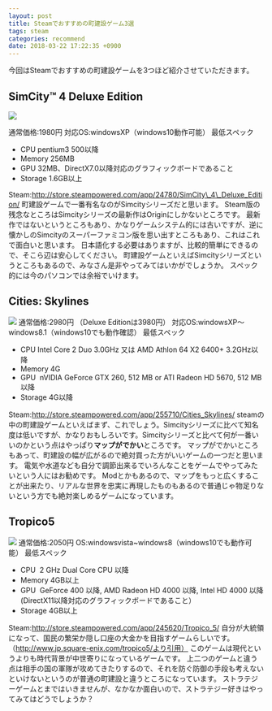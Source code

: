 ```yaml
---
layout: post
title: Steamでおすすめの町建設ゲーム3選
tags: steam
categories: recommend
date: 2018-03-22 17:22:35 +0900
---
```


今回はSteamでおすすめの町建設ゲームを3つほど紹介させていただきます。

SimCity™ 4 Deluxe Edition
-------------------------

![](../../../../images/2018/03/simcity-deluxe-edition.png)

通常価格:1980円 対応OS:windowsXP（windows10動作可能） 最低スペック

*   CPU pentium3 500以降
*   Memory 256MB
*   GPU 32MB、DirectX7.0以降対応のグラフィックボードであること
*   Storage 1.6GB以上

Steam:http://store.steampowered.com/app/24780/SimCity\_4\_Deluxe_Edition/ 町建設ゲームで一番有名なのがSimcityシリーズだと思います。 Steam版の残念なところはSimcityシリーズの最新作はOriginにしかないところです。 最新作ではないというところもあり、かなりゲームシステム的には古いですが、逆に懐かしのSimcityのスーパーファミコン版を思い出すところもあり、これはこれで面白いと思います。 日本語化する必要はありますが、比較的簡単にできるので、そこら辺は安心してください。 町建設ゲームといえばSimcityシリーズというところもあるので、みなさん是非やってみてはいかがでしょうか。 スペック的には今のパソコンでは余裕でいけます。

Cities: Skylines
----------------

![](../../../../images/2018/03/citiesskyline.png) 通常価格:2980円 （Deluxe Editionは3980円） 対応OS:windowsXP～windows8.1（windows10でも動作確認） 最低スペック

*   CPU Intel Core 2 Duo 3.0GHz 又は AMD Athlon 64 X2 6400+ 3.2GHz以降
*   Memory 4G
*   GPU  nVIDIA GeForce GTX 260, 512 MB or ATI Radeon HD 5670, 512 MB 以降
*   Storage 4G以降

Steam:http://store.steampowered.com/app/255710/Cities_Skylines/ steamの中の町建設ゲームといえばまず、これでしょう。Simcityシリーズに比べて知名度は低いですが、かなりおもしろいです。Simcityシリーズと比べて何が一番いいのかという点はやっぱり**マップがでかい**ところです。 マップがでかいところもあって、町建設の幅が広がるので絶対買った方がいいゲームの一つだと思います。 電気や水道なども自分で調節出来るでいろんなことをゲームでやってみたいという人にはお勧めです。 Modとかもあるので、マップをもっと広くすることが出来たり、リアルな世界を忠実に再現したものもあるので普通じゃ物足りないという方でも絶対楽しめるゲームになっています。

Tropico5
--------

![](../../../../images/2018/03/tropico5.png) 通常価格:2050円 OS:windowsvista~windows8（windows10でも動作可能） 最低スペック

*   CPU  2 GHz Dual Core CPU 以降
*   Memory 4GB以上
*   GPU  GeForce 400 以降, AMD Radeon HD 4000 以降, Intel HD 4000 以降 (DirectX11以降対応のグラフィックボードであること）
*   Storage 4GB以上

Steam:http://store.steampowered.com/app/245620/Tropico_5/ 自分が大統領になって、国民の繁栄か隠し口座の大金かを目指すゲームらしいです。（http://www.jp.square-enix.com/tropico5/より引用） このゲームは現代というよりも時代背景が中世寄りになっているゲームです。 上二つのゲームと違う点は相手の国の軍隊が攻めてきたりするので、それを防ぐ防御の手段も考えないといけないというのが普通の町建設と違うところになっています。 ストラテジーゲームとまではいきませんが、なかなか面白いので、ストラテジー好きはやってみてはどうでしょうか？